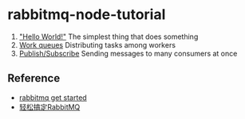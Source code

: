 # rabbitmq-node-tutorial

1. ["Hello World!"](tutorial-one-javascript.md) The simplest thing that does something
1. [Work queues](tutorial-two-javascript.md)    Distributing tasks among workers
1. [Publish/Subscribe](tutorial-three-javascript.md)    Sending messages to many consumers at once

## Reference
* [rabbitmq get started](https://www.rabbitmq.com/getstarted.html)
* [轻松搞定RabbitMQ](http://blog.csdn.net/column/details/rabbitmq-arron.html)